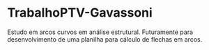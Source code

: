 # TrabalhoPTV-Gavassoni
Estudo em arcos curvos em análise estrutural. Futuramente para desenvolvimento de uma planilha para cálculo de flechas em arcos. 
